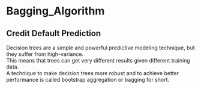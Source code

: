 # Bagging_Algorithm

<h2> Credit Default Prediction </h2>
<p>Decision trees are a simple and powerful predictive modeling technique, but they suffer from high-variance.<br>
This means that trees can get very different results given different training data.<br>
A technique to make decision trees more robust and to achieve better performance is called bootstrap aggregation or bagging for short.<p>
